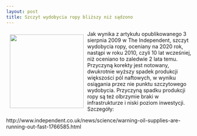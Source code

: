 ```yaml
---
layout: post
title: Szczyt wydobycia ropy bliższy niż sądzono
---
```


<p><img src="{{site.baseurl}}\articles\pictures\465.szyb_naftowy.jpg" align="left" style="margin: 10px 10px" width="200"><!--5-->
Jak wynika z artykułu opublikowanego 3 sierpnia 2009 w The Independent, szczyt wydobycia ropy, oceniany na 2020 rok, nastąpi w roku 2010, czyli 10 lat wcześniej, niż oceniano to zaledwie 2 lata temu. Przyczyną korekty jest notowany, dwukrotnie wyższy spadek produkcji większości pól naftowych, w wyniku osiągania przez nie punktu szczytowego wydobycia. Przyczyną spadku produkcji ropy są też olbrzymie braki w infrastrukturze i niski poziom inwestycji. Szczegóły: </p><p>http://www.independent.co.uk/news/science/warning-oil-supplies-are-running-out-fast-1766585.html</p>